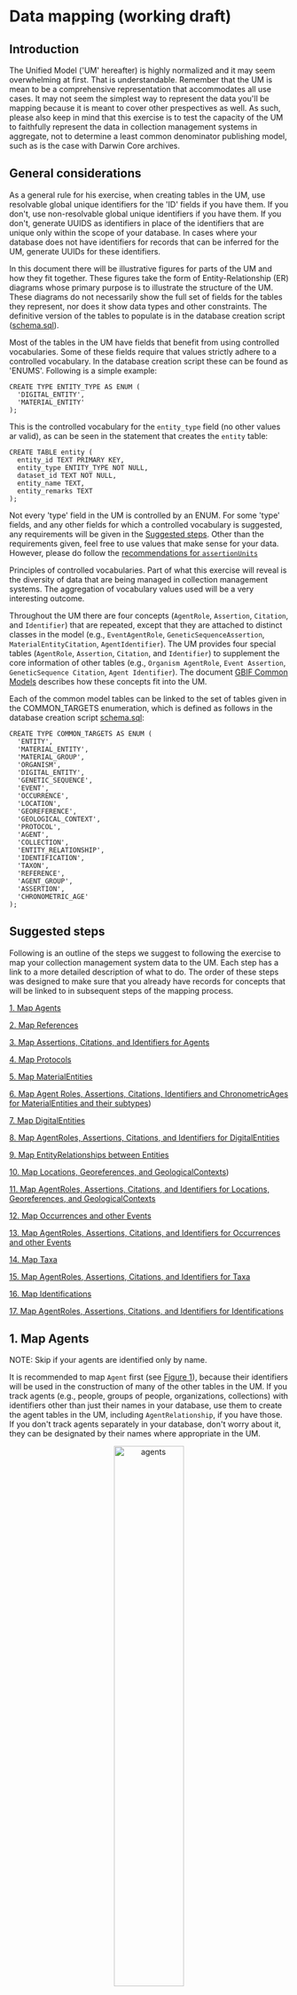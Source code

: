 # Data mapping (working draft)

## Introduction

The Unified Model ('UM' hereafter) is highly normalized and it may seem overwhelming at first. That is understandable. Remember that the UM is mean to be a comprehensive representation that accommodates all use cases. It may not seem the simplest way to represent the data you'll be mapping because it is meant to cover other prespectives as well. As such, please also keep in mind that this exercise is to test the capacity of the UM to faithfully represent the data in collection management systems in aggregate, not to determine a least common denominator publishing model, such as is the case with Darwin Core archives. 

## General considerations

As a general rule for his exercise, when creating tables in the UM, use resolvable global unique identifiers for the 'ID' fields if you have them. If you don't, use non-resolvable global unique identifiers if you have them. If you don't, generate UUIDS as identifiers in place of the identifiers that are unique only within the scope of your database. In cases where your database does not have identifiers for records that can be inferred for the UM, generate UUIDs for these identifiers.

In this document there will be illustrative figures for parts of the UM and how they fit together. These figures take the form of Entity-Relationship (ER) diagrams whose primary purpose is to illustrate the structure of the UM. These diagrams do not necessarily show the full set of fields for the tables they represent, nor does it show data types and other constraints. The definitive version of the tables to populate is in the database creation script ([schema.sql](./schema.sql)).

Most of the tables in the UM have fields that benefit from using controlled vocabularies. Some of these fields require that values strictly adhere to a controlled vocabulary. In the database creation script these can be found as 'ENUMS'. Following is a simple example:

```
CREATE TYPE ENTITY_TYPE AS ENUM (
  'DIGITAL_ENTITY',
  'MATERIAL_ENTITY'
);
```
This is the controlled vocabulary for the `entity_type` field (no other values ar valid), as can be seen in the statement that creates the `entity` table:

```
CREATE TABLE entity (
  entity_id TEXT PRIMARY KEY,
  entity_type ENTITY_TYPE NOT NULL,
  dataset_id TEXT NOT NULL,
  entity_name TEXT,
  entity_remarks TEXT
);
```

Not every 'type' field in the UM is controlled by an ENUM. For some 'type' fields, and any other fields for which a controlled vocabulary is suggested, any requirements will be given in the [Suggested steps](#suggested-steps). Other than the requirements given, feel free to use values that make sense for your data. However, please do follow the [recommendations for `assertionUnits`](https://docs.google.com/document/d/1ZTMt-V3U0D0761bqqogeN58MjuHhIs_Kisu6CRtl-uA/edit#heading=h.a8fhzgvypuhh)

 Principles of controlled vocabularies. Part of what this exercise will reveal is the diversity of data that are being managed in collection management systems. The aggregation of vocabulary values used will be a very interesting outcome.

Throughout the UM there are four concepts (`AgentRole`, `Assertion`, `Citation`, and `Identifier`) that are repeated, except that they are attached to distinct classes in the model (e.g., `EventAgentRole`, `GeneticSequenceAssertion`, `MaterialEntityCitation`, `AgentIdentifier`). 
The UM provides four special tables (`AgentRole`, `Assertion`, `Citation`, and `Identifier`) to supplement the core information of other tables (e.g., `Organism AgentRole`, `Event Assertion`, `GeneticSequence Citation`, `Agent Identifier`). The document [GBIF Common Models](https://docs.google.com/document/d/1ZTMt-V3U0D0761bqqogeN58MjuHhIs_Kisu6CRtl-uA/edit?usp=sharing) describes how these concepts fit into the UM.

Each of the common model tables can be linked to the set of tables given in the COMMON_TARGETS enumeration, which is defined as follows in the database creation script [schema.sql](./schema.sql):
```
CREATE TYPE COMMON_TARGETS AS ENUM (
  'ENTITY',
  'MATERIAL_ENTITY',
  'MATERIAL_GROUP',
  'ORGANISM',
  'DIGITAL_ENTITY',
  'GENETIC_SEQUENCE',
  'EVENT',
  'OCCURRENCE',
  'LOCATION',
  'GEOREFERENCE',
  'GEOLOGICAL_CONTEXT',
  'PROTOCOL',
  'AGENT',
  'COLLECTION',
  'ENTITY_RELATIONSHIP',
  'IDENTIFICATION',
  'TAXON',
  'REFERENCE',
  'AGENT_GROUP',
  'ASSERTION',
  'CHRONOMETRIC_AGE'
);
```
## Suggested steps

Following is an outline of the steps we suggest to following the exercise to map your collection management system data to the UM. Each step has a link to a more detailed description of what to do. The order of these steps was designed to make sure that you already have records for concepts that will be linked to in subsequent steps of the mapping process.

[1. Map Agents](#1-map-agents)

[2. Map References](#2-map-references)

[3. Map Assertions, Citations, and Identifiers for Agents](#3-map-assertions-citations-and-identifiers-for-agents)

[4. Map Protocols](#4-map-protocols)

[5. Map MaterialEntities](#5-map-materialentities)

[6. Map Agent Roles, Assertions, Citations, Identifiers and ChronometricAges for MaterialEntities and their subtypes](#6-map-agent-roles-assertions-citations-identifiers-and-chronometricages-for-materialentities-and-their-subtypes))

[7. Map DigitalEntities](#7-map-digitalentities)

[8. Map AgentRoles, Assertions, Citations, and Identifiers for DigitalEntities](#8-map-agentroles-assertions-citations-and-identifiers-for-digitalentities)

[9. Map EntityRelationships between Entities](#9-map-entityrelationships-between-entities)

[10. Map Locations, Georeferences, and GeologicalContexts]([#10-map-locations-georeferences-and-geologicalcontexts))

[11. Map AgentRoles, Assertions, Citations, and Identifiers for Locations, Georeferences, and GeologicalContexts](#11-map-agentroles-assertions-citations-and-identifiers-for-locations-georeferences-and-geologicalcontexts)

[12. Map Occurrences and other Events](#12-map-occurrences-and-other-events)

[13. Map AgentRoles, Assertions, Citations, and Identifiers for Occurrences and other Events](#13-map-agentroles-assertions-citations-and-identifiers-for-occurrences-and-other-events)

[14. Map Taxa](#14-map-taxa)

[15. Map AgentRoles, Assertions, Citations, and Identifiers for Taxa](#15-map-agentroles-assertions-citations-and-identifiers-for-taxa)

[16. Map Identifications](#16-map-identifications)

[17. Map AgentRoles, Assertions, Citations, and Identifiers for Identifications](#17-map-agentroles-assertions-citations-and-identifiers-for-identifications)

## 1. Map Agents

NOTE: Skip if your agents are identified only by name.

It is recommended to map `Agent` first (see [Figure 1](#figure-1)), because their identifiers will be used in the construction of many of the other tables in the UM. If you track agents (e.g., people, groups of people, organizations, collections) with identifiers other than just their names in your database, use them to create the agent tables in the UM, including `AgentRelationship`, if you have those. If you don't track agents separately in your database, don't worry about it, they can be designated by their names where appropriate in the UM. 

<p align=center><img src="./_images/agents.png" alt="agents" width="50%"/>
<p align=center>Figure 1. Agents and their relationships in the Unified Model

### `agent_type` vocabulary
If an `Agent ` is a `Collection` or an `AgentGroup`, the `agent_type` MUST be `COLLECTION` or `AGENT_GROUP` respectively. However, the agent_type field is not controlled by an ENUM, because there are other possible values that are not subtypes of `Agent`, such as `ORGANIZATION`, `PERSON`, and even `ORGANISM`.

### `collection_type` vocabulary
We would expect to be informed here by work on the Latimer Core. For this exercise we suggest, for example, `MUSEUM`, `HERBARIUM`, `BOTANICAL_GARDEN`, `ZOO`.

### `agent_group_type` vocabulary
An `AgentGroup` is a way to refer to a single `Agent` entity that is composed of multiple `Agent`s. Thus, a group of `Collection`s might be a `CONSORTIUM`, a group of university students might be a `CLASS`.
  
### `agent_relationship_type` vocabulary
The range of possible relationships between `Agent`s is vast. Note that the relationship has directionality. The `subject_agent_id` is related to the `object_agent_id` in the direction expressed in the `agent_relationship_type`. Even so, it helps to express the directionality in the `agent_relationship_type` term, for example, `DOCTORAL_ADVISOR_OF` instead of `DOCTORAL_ADVISOR`.

## 2. Map References

NOTE: Skip if your `Reference`s are identified only by bibliographic citations or if you do not have `Reference`s in your data.

A `Reference`, like an `Agent`, has the potential to be related to many different kinds of things (e.g., `MaterialEntity`, `Event`, `Taxon`) in the UM, through `Citation`s. So, if you track references with identifiers, create `Reference` records for them so that they can be connected when the other tables they are related to are created. If you don't track reference separately in your database, don't worry about it, they can be designated by their bibliographic citations where appropriate in the UM. 

### `reference_type` vocabulary
Here are some suggestions, but feel free to suggest others if none of these suffices: `JOURNAL_ARTICLE`, `BOOK`, `BOOK_SECTION`, `DISSERTATION`,  `FIELD_NOTEBOOK`, `WEB_PAGE`, `OTHER`.

## 3. Map Assertions, Citations, and Identifiers for Agents

NOTE: Skip if you created no `Agent` records in [Step 1](#1-map-agents)

It is possible to create Agent `Assertion`s, `Citation`s, and `Identifier`s. See [GBIF Common Models](https://docs.google.com/document/d/1ZTMt-V3U0D0761bqqogeN58MjuHhIs_Kisu6CRtl-uA/edit?usp=sharing) for general discussions about how to map to these three types of tables and considerations when developing the vocabularies for `assertion_type` and `assertion_unit`.

### `assertion_target_type` vocabulary
The value for this term MUST be one of `AGENT`, `AGENT_GROUP`, or `COLLECTION` and MUST match the table to which the Assertion applies.

## 4. Map Protocols

NOTE: Skip if your `Protocol`s are identified only by simple strings (names or descriptions) or if you do not have `Protocol`s mentioned in your data.

A `Protocol` can be used by the classes `Event`, `ChronometricAge`, and the various `Assertion`s. If you track protocols with identifiers, create `Protocol` records for them so that they can be connected when the tables they are related to are created.

## 5. Map MaterialEntities

<p align=center><img src="./_images/entities.png" alt="agents" width="75%"/>
<p align=center>Figure 2. Entities and their relationships in the Unified Model

A `MaterialEntity` can be any physical object (same as [bco:material entity](http://purl.obolibrary.org/obo/BFO_0000040) and [dcterms:PhysicalResource](http://purl.org/dc/terms/PhysicalResource)). In the UM there can be many types of `MaterialEntity`s, which are distinguished by the value of `materialEntityType`. These can be as specific as desired, but there are two `MaterialEntity` subtype classes to distinguish two important concepts, `MaterialGroup` and `Organism`. For each `MaterialEntity`, also create an `Entity` record using the same identifier for the `entityID` as for the `digitalEntityID`. The `entityType` for the `Entity` MUST be `MATERIAL_ENTITY`. 
  
A `MaterialGroup` is any set of `MaterialEntity`s and its utility is to be able to make `Assertion`s about the group as a whole, distinct from `Assertion`s about its individual members (e.g., the weight of an entire catch as opposed to the weights of selected individuals in the catch). A `MaterialGroup` record MUST have a corresponding `MaterialEntity` record, which in turn MUST have `MATERIAL_GROUP` as its `materialEntityType`.

An Organism (same as [dwc:Organism](https://dwc.tdwg.org/terms/#organism)) is modeled in the UM as a `MaterialEntity`, even if none of the material remains accessible (such as in the case of some observations, or the case of a specimen that was lost or destroyed). In the most basic case, a cataloged item consists of the entire existing material remains of a single `Organism`. These may be separated into "parts", which may or may not be tracked separately. When they are tracked separately, the `Entity` that unites them is the `Organism`. The derivation of the "parts" from the `Organism` (or from each other) are [expressed through `EntityRelatiosnhip`s](#7-map-entityrelationships-between-materialentities). An `Organism` record MUST have a corresponding `MaterialEntity` record, which in turn MUST have `ORGANISM` as its `materialEntityType`.

## 6. Map Agent Roles, Assertions, Citations, Identifiers and ChronometricAges for MaterialEntities and their subtypes

Figure 3 shows the relationships between `MaterialEntity` and associated tables, including the common model tables. The relationships between `MaterialEntity` and other `Entity ` tables was shown in Figure 2. Each of the `Entity` tables can be connected to the common model tables. The important thing is to make sure that the connections happen at the appropriate, most specific level in the hierarchy. For example, suppose a blood sample was taken from an `Organism` and its volume was measured. The blood sample is a `MaterialEntity` (NOT and `Organism`). There should be an `EntityRelationship` showing the subject `MaterialEntity` had the relationship `extractedFrom` the object `Organism`. The blood sample volume should result in an `Assertion` for the `MaterialEntity`, not an `Assertion` for the corresponding parent `Entity` record, nor the related `Organism` record. Specifically, the `assertionTargetID` should be the same as the `materialEntityID` for the blood sample, the `assertionTargetType` MUST be `MATERIAL_ENTITY`, the `assertionType` should be `VOLUME`, the `assertionValue` should be left empty, the `assertionValueNumeric` should have the numerical value of the volume, and the `assertionUnit` should have an appropriate SI unit (e.g., 'ml'). The same principles apply to relationships to the `Citation`, `AgentRole` and `Identifier` tables - they should be associated with the correct `Entity`.
 
A `ChronometricAge`s MUST only be related directly to a `MaterialEntity`. 

<p align=center><img src="./_images/materialentities.png" alt="agents"/>
<p align=center>Figure 3. MaterialEntities and related tables in the Unified Model
  
## 7. Map DigitalEntities

In the UM there can be many types of `DigitalEntity`. These are distinguished by the `digitalEntityType` field, which has a strictly controlled vocabulary consisting of the values in the following enumeration:

```
CREATE TYPE DIGITAL_ENTITY_TYPE AS ENUM (
  'DATASET',
  'INTERACTIVE_RESOURCE',
  'MOVING_IMAGE',
  'SERVICE',
  'SOFTWARE',
  'SOUND',
  'STILL_IMAGE',
  'TEXT',
  'GENETIC_SEQUENCE'
);
```
  
One of these, the `GENETIC_SEQUENCE` is a formal subtype of `DigitalEntity` (see Figure 2). This means that when a `GENETIC_SEQUENCE` record is created, a corresponding `MaterialEntity` record MUST also be created, and the `digitalEntityType` for it MUST be `GENETIC_SEQUENCE`. For each `DigitalEntity`, also create an `Entity` record using the same unique identifier for the `entityID` as for the `digitalEntityID`. The `entityType` for the `Entity` MUST be `DIGITAL_ENTITY`.

## 8. Map AgentRoles, Assertions, Citations, and Identifiers for DigitalEntities

The same kinds of common model associations shown in Figure 3 for `MaterialEntity`s can be made for `DigitalEntity`s, except that each `targetID` MUST be the same as the identifier (`digitalEntityID` or `geneticSequenceID`) for the `DigitalEntity` or `GeneticSequence` it is directly associated with. The values for the `targetType` fields MUST be `DIGITAL_ENTITY` or `GENETIC_SEQUENCE`, depending on the table they are to be directly related to.

## 9. Map EntityRelationships between Entities

At this stage in the process, all of the `Entity` records will have been created, providing the prerequisite for being able to create the relationships between them. The supertype/subtype relationships between `Entity` tables were shown above in Figure 2, and should already heve been created at this point. Here we will concentrate on other associations, ones that can be captured in the `EntityRelationship` table. The `EntityRelationship` table is a powerful way to make just about any connection between Entities in the UM. Any Entity can be related to any other one with any relationship. There are two things to keep in mind here. The first is that the subtype relationships should be strictly relegated to the correspondence of the values of identifier fields (e.g., `entityID` and `materialEntityID` for a `MaterialEntity`). This would be the equivalent of an `EntityRelationship` stating that a particular `Entity` `isA` `MaterialEntity`, which would be superfluous. The second thing to keep in mind is that the semantics of the relationships is entirely dependent on the clear understanding of the predicate (the `entityRelationshipType`) and the correct assignment of `Entities` to the subject and object roles. The relationships should always be read as 'subject predicate object' - that is, the relationship has a direction. Each relationship can have a complementary one where the subject/object roles are reversed and the predicate shows what the relationship looks like from the opposite direction. For example, if `Organism` 'A' was `eaten by` another `Organism` 'B', it follows that `Organism` 'B' `ate` `Organism` 'A'. It is not clear at the time of developing this documentation whether reverse roles are necessary. We leave that decision to your discretion when populating `EntityRelationship`s.


## 10. Map Locations, Georeferences, and GeologicalContexts

`Location`s in the UM are used to provide both textual and geospatial context. In particular, they are used to describe where `Event`s happened. Figure 4 shows the structural relationships between the Location-related tables in the UM. 
  
Georeferences are special assertions of the geospatial interpretation of a `Location`s. As assertions, the model supports zero, one, or multiple interpretations per `Location`, whether current, historical, accepted, or disputed. The UM also supports the designation of zero or one accepted georeferences by populating `accepted_georeference_id` in the `Location` table with the `georeference_id` of the corresponding `Georeference`, if any. 
  
`GeologicalContext`s is modeled similarly to a `Georeference`, but with an ``accepted_geological_context_id` in the `Location` table that MUST match the `geological_context_id` of the corresponding `GeologicalContext`, if any. 
  
<p align=center><img src="./_images/locations.png" alt="locations" width="50%"/>
<p align=center>Figure 4. Locations, Georeferences and GeologicalContexts in the Unified Model

## 11. Map AgentRoles, Assertions, Citations, and Identifiers for Locations, Georeferences, and GeologicalContexts

The 'common model' tables associated with the three Location-related tables can be populated at this point. The values for the `targetType` fields of the commn model tables MUST be `LOCATION`, `GEOREFERENCE` or `GEOLOGICAL_CONTEXT`, depending on the table they are to be directly related to.


## 12. Map Occurrences and other Events

An `Event` is something that happens within a place during a period of time. The spatial scale and temporal duration may be as specific or vague as necessary, and may or may not be provided. `Event`s are hierarchical in the UM, with a parent `Event` containing all of its child `Event`s both spatially and temporally. A project (or any other higher organizational initiative) might be a parent-most `Event`, the spatial and temporal limits of which encompass all of the `Event`s within it. The next level down might consist of collecting expeditions launched as part of the parent project, for example. Each `Event` can likewise encompass sub-`Event`s to an arbitrary hierarchical depth, each with the same or distinct `Location` and temporal bounds as its parent (under the limitation of being contained).

<p align=center><img src="./_images/events.png" alt="events" width="75%"/>
<p align=center>Figure 5. Events in the Unified Model

In the UM, an `Occurrence` is a subtype of `Event` in which the activity (observing, collecting, sampling) established the existence of an `Organism` within a spatiotemporal context, usually with accompanying evidence. The `OccurrenceEvidence` table serves to connect the `Occurrence` with digital and/or material evidence, such as images, material samples or whole organisms, and genetic sequences. In collections, an `Organism` is often effectively the `Entity` that gets cataloged, with an accompanying list of 'preparations' that represent the parts of the `Organism` that are or were present in the collection. If you do not track 'parts' separtely with their own characteristics, the `Organism` record would be the one used for the `OccurrenceEvidence`. Note that the `organismID` is not an `occurrenceID` - the former is an identifer for an `Organism` (a `MaterialEntity`), while the latter is an identifier for the `Occurrence` (an `Event`), and `MaterialEntity`s are not `Event`s. In the absence of unique (and distinct) identifers for `Organism`s and `Occurrence`s, they will have to be generated to populate the UM correctly, as described in the [General considerations](#general-considerations) section.

The `Occurrence` carries with it the ephemeral characteristics of the Organism at the place and time of the `Event`. Thus, for example, an `Organism` that had blood samples taken over its lifetime may have had a `reproductiveCondition` of `juvenile` in an early `Occurrence` and a `reproductiveCondition` of `adult` in later one. 
  
Each `Occurrence` has its own `occurrenceID`. The `Occurrence`s associated with a given `Organism` can be discovered by the `organismID` they have in common. Every `Occurrence` must have a corresponding `Event` record in which the `eventID` is the same is the `occurrenceID` and the `eventType` for the `Event` record MUST be `OCCURRENCE`.
  
![Entities](./_images/occurrences.png)
<p align=center>Figure 6. Occurrences and their evidence in the Unified Model

## 13. Map AgentRoles, Assertions, Citations, and Identifiers for Occurrences and other Events

## 14. Map Taxa

## 15. Map AgentRoles, Assertions, Citations, and Identifiers for Taxa

## 16. Map Identifications

![Entities](./_images/identifications.png)
<p align=center>Figure 7. Identifications in the Unified Model

## 17. Map AgentRoles, Assertions, Citations, and Identifiers for Identifications


## Data Mapping (previous draft)
The data model is highly normalized and it's understandable that it may feel overwhelming at first.
A suggested approach on how to map data to the model is provided, aiming to introduce it in sections.
These are structured as:

1. Create the core `Entities` in the model (i.e. Specimens, Images, Organisms)
2. Create the `EntityRelationships` between those `Entities` (e.g. capturing that a tissue sample was taken from a specimen)
3. Create the `Events` associated with the `Entities` (e.g. the gathering event)
4. Add the current and historical species `Identifications` to the `MaterialEntities` (Morphological or DNA based)
5. Connect the `Agents` (e.g. People) associated with the `Entities` and `Events`
6. Add the `Assertions` such as measurements or additional fields of interest for all `Entities`
7. Add the `Identifiers` to be tracked along with the `Entities`

It is likely that the source data being mapped won't have all data objects needed and some will need to be "invented". 
For example, a source database may have the collecting event and location merged into a single table. 
This will require an object to be split, or possibly inferred during the mapping.

- All primary keys in tables shown be globally unique, to allow the data to be mixed with data from other sources
- We recommend using a UUID as a key for any object inferred (for this exercise)
- Please always refer to the latest [data schema](./schema.sql) when mapping; it may have evolved since this documentation was created

## 1. Create the core `Entities`

The tables to populate are shown:

![Entities](./_images/entity.png)

Notes:

- This uses inheritance, and so an `Entity` record must exist with the *same ID* as the entry for the sub-entity (and so on)
- The `Entity` IDs should be globally unique as the records will be integrated with other sources
- The `datasetKey` should be a globally unique identifier. In the absence of one, we recommended to use a UUID

## 2. Create the `EntityRelationships`

The tables to populate are shown:

![Entities](./_images/entity_relationship.png)

Notes:

- The `EntityRelationshipID`  should be globally unique as the records will be integrated with other sources

## 3. Create the `Events` 

The tables to populate are shown:

![Entities](./_images/event.png)

Notes:

- The IDs should be globally unique as the records will be integrated with other sources

## 4. Add the species `Identifications` 

The tables to populate are shown for morphological identification:

![Entities](./_images/identification.png)

Notes:

- The IDs should be globally unique as the records will be integrated with other sources

For DNA based identification of a sequence, using a reference taxonomic database the tables are shown:

![Entities](./_images/identification_sequence.png)

## 5. Connect the `Agents` 

The tables to populate are shown:

![Entities](./_images/agent.png)

## 6. Add the `Assertions` 

The tables to populate are shown:

![Entities](./_images/assertion.png)

## 7. Add the `Identifiers`

The tables to populate are shown:

![Entities](./_images/identifier.png)
